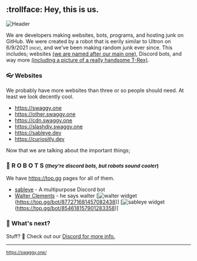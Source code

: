 ## :trollface: Hey, this is us.

![Header](https://cdn.swaggy.one/files/imgs/discord-header-logo.png)

We are developers making websites, bots, programs, and hosting junk on GitHub. We were created by a robot that is eerily similar to Ultron on 6/9/2021 <small>(*nice*)</small>, and we've been making random junk ever since. This includes; websites [(we are named after our main one)](https://swaggy.one/), Discord bots, and way more [(including a picture of a really handsome T-Rex)](https://cdn.swaggy.one/files/imgs/feared.png).

### 👓 Websites

We probably have more websites than three or so people should need. At least we look decently cool.

- https://swaggy.one
- https://other.swaggy.one
- https://cdn.swaggy.one
- https://slashdiv.swaggy.one
- https://sableye.dev
- https://curiositly.dev

Now that we are talking about the important things;

### 🤖 **R O B O T S**  <small>(*they're discord bots, but robots sound cooler*)</small>

We have https://top.gg pages for all of them.

- [sableye](https://top.gg/bot/854618157901283358) - A multipurpose Discord bot
- [Walter Clements](https://top.gg/bot/877271681457082438) - he says walter
[![walter widget](https://top.gg/api/widget/877271681457082438.svg)(https://top.gg/bot/877271681457082438)]
[![sableye widget](https://top.gg/api/widget/854618157901283358.svg)(https://top.gg/bot/854618157901283358)]

###  🦝 What's next?

Stuff? 🤷 Check out our [Discord for more info.](https://swaggy.one/r/discord)

---

<sub>https://swaggy.one/</sub>

<!--
last updated on 11/17/21
-->
